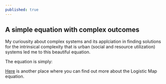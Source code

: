 ```yaml
---
published: true
---
```

## A simple equation with complex outcomes

My curiousity about complex systems and its applciation in finding solutions for the intrinsical complexity that is urban (social and resource utilization) systems led me to this beautiful equation. 

The equation is simply:




[Here](https://www.magesblog.com/post/2012-03-17-logistic-map-feigenbaum-diagram/) is another place where you can find out more about the Logistic Map equation.
